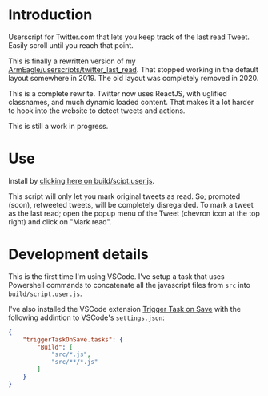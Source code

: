 # Introduction
Userscript for Twitter.com that lets you keep track of the last read Tweet. Easily scroll until you reach that point.

This is finally a rewritten version of my [ArmEagle/userscripts/twitter_last_read](https://github.com/ArmEagle/userscripts/blob/master/twitter_last_read.user.js). That stopped working in the default layout somewhere in 2019. The old layout was completely removed in 2020.

This is a complete rewrite. Twitter now uses ReactJS, with uglified classnames, and much dynamic loaded content. That makes it a lot harder to hook into the website to detect tweets and actions.

This is still a work in progress.

# Use

Install by [clicking here on build/scipt.user.js](https://github.com/ArmEagle/TwitterLastRead/raw/master/build/script.user.js).

This script will only let you mark original tweets as read. So; promoted (soon), retweeted tweets, will be completely disregarded.
To mark a tweet as the last read; open the popup menu of the Tweet (chevron icon at the top right) and click on "Mark read".

# Development details

This is the first time I'm using VSCode.
I've setup a task that uses Powershell commands to concatenate all the javascript files from `src` into `build/script.user.js`.

I've also installed the VSCode extension [Trigger Task on Save](https://marketplace.visualstudio.com/items?itemName=Gruntfuggly.triggertaskonsave) with the following addintion to VSCode's `settings.json`:
```json
{
	"triggerTaskOnSave.tasks": {
		"Build": [
			"src/*.js",
			"src/**/*.js"
		]
	}
}
```
